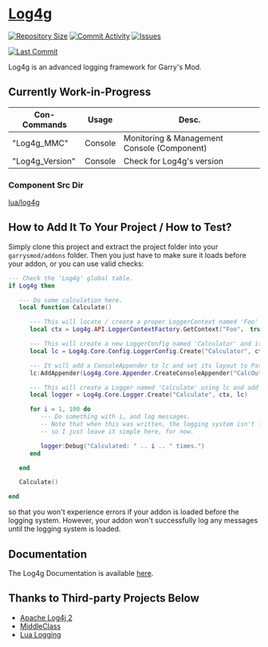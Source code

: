 # [Log4g](https://github.com/GrayWolf64/gmod-logging-log4g/wiki)

[![Repository Size](https://img.shields.io/github/repo-size/GrayWolf64/gmod-logging-log4g?label=Repository%20Size&style=flat-square)](https://github.com/GrayWolf64/gmod-logging-log4g/)
[![Commit Activity](https://img.shields.io/github/commit-activity/m/GrayWolf64/gmod-logging-log4g?label=Commit%20Activity&style=flat-square)](https://github.com/GrayWolf64/gmod-logging-log4g/graphs/commit-activity)
[![Issues](https://img.shields.io/github/issues/GrayWolf64/gmod-logging-log4g?style=flat-square)](https://github.com/GrayWolf64/gmod-logging-log4g/issues)

[![Last Commit](https://img.shields.io/github/last-commit/GrayWolf64/gmod-logging-log4g)](https://github.com/GrayWolf64/gmod-logging-log4g/)

Log4g is an advanced logging framework for Garry's Mod.

## Currently Work-in-Progress

| Con-Commands    | Usage   | Desc.                                        |
| --------------- | ------- | -------------------------------------------- |
| "Log4g_MMC"     | Console | Monitoring & Management Console (Component)  |
| "Log4g_Version" | Console | Check for Log4g's version                    |

### Component Src Dir

[lua/log4g](https://github.com/GrayWolf64/gmod-logging-log4g/tree/main/lua/log4g)

## How to Add It To Your Project / How to Test?

Simply clone this project and extract the project folder into your `garrysmod/addons` folder.
Then you just have to make sure it loads before your addon, or you can use valid checks:

```lua
--- Check the 'Log4g' global table.
if Log4g then

   --- Do some calculation here.
   local function Calculate()

      --- This will locate / create a proper LoggerContext named 'Foo' with DefaultConfiguration.
      local ctx = Log4g.API.LoggerContextFactory.GetContext("Foo"， true)

      --- This will create a new LoggerConfig named 'Calculator' and it to ctx's Configuration, then set its level to DEBUG.
      local lc = Log4g.Core.Config.LoggerConfig.Create("Calculator", ctx:GetConfiguration(), Log4g.Level.GetLevel("TRACE"))

      --- It will add a ConsoleAppender to lc and set its layout to PatternLayout with default settings.
      lc:AddAppender(Log4g.Core.Appender.CreateConsoleAppender("CalcOutput", Log4g.Core.Layout.PatternLayout.CreateDefaultLayout("CalcLayout")))

      --- This will create a Logger named 'Calculate' using lc and add it to ctx.
      local logger = Log4g.Core.Logger.Create("Calculate", ctx, lc)

      for i = 1, 100 do
         --- Do something with i, and log messages.
         -- Note that when this was written, the logging system isn't finished yet,
         -- so I just leave it simple here, for now.

         logger:Debug("Calculated: " .. i .. " times.")
      end

   end

   Calculate()

end
```

so that you won't experience errors if your addon is loaded before the logging system.
However, your addon won't successfully log any messages until the logging system is loaded.

## Documentation

The Log4g Documentation is available [here](https://github.com/GrayWolf64/Log4g/wiki).

## Thanks to Third-party Projects Below

* [Apache Log4j 2](https://github.com/apache/logging-log4j2)
* [MiddleClass](https://github.com/kikito/middleclass)
* [Lua Logging](https://github.com/lunarmodules/lualogging/)
